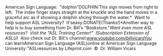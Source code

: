 American Sign Language:  
		"dolphin"DOLPHIN:This sign moves from right to left.  The index finger stays 
        straight at the knuckle and the hand moves in a graceful arc as if 
        showing a dolphin slicing through the water.* 
Want to help support ASL University?  It'seasy:DONATE(Thanks!)*Another way to help is to buy something from Dr. Bill's "Bookstore."*Want even more ASL resources?  Visit the "ASL Training Center!"  (Subscription 
Extension of ASLU)*  Also check out Dr. Bill's channel:www.youtube.com/billvicarsYou can learnAmerican Sign Language (ASL)online at American Sign Language University ™ASLresources by Lifeprint.com  ©  Dr. William Vicars